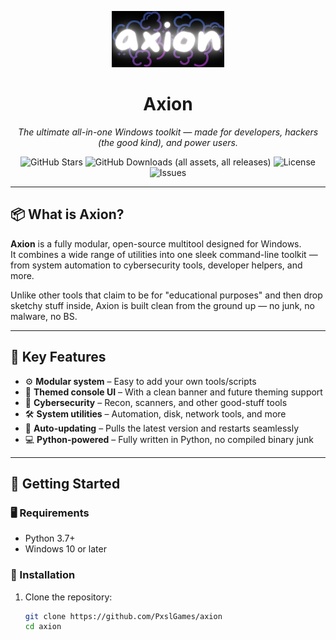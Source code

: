 <p align="center">
  <img src="images/banner.png" width="180" alt="Axion Logo">
</p>

<h1 align="center">Axion</h1>

<p align="center">
  <i>The ultimate all-in-one Windows toolkit — made for developers, hackers (the good kind), and power users.</i>
</p>

<p align="center">
  <img src="https://img.shields.io/github/stars/PxslGames/axion?color=a259ff&style=for-the-badge" alt="GitHub Stars">
  <img alt="GitHub Downloads (all assets, all releases)" src="https://img.shields.io/github/downloads/PxslGames/axion/total?style=for-the-badge&color=%23a259ff">
  <img src="https://img.shields.io/github/license/PxslGames/axion?color=a259ff&style=for-the-badge" alt="License">
  <img src="https://img.shields.io/github/issues/PxslGames/axion?color=a259ff&style=for-the-badge" alt="Issues">
</p>

---

## 📦 What is Axion?

**Axion** is a fully modular, open-source multitool designed for Windows.  
It combines a wide range of utilities into one sleek command-line toolkit — from system automation to cybersecurity tools, developer helpers, and more.

Unlike other tools that claim to be for "educational purposes" and then drop sketchy stuff inside, Axion is built clean from the ground up — no junk, no malware, no BS.

---

## 🧠 Key Features

- ⚙️ **Modular system** – Easy to add your own tools/scripts
- 🎨 **Themed console UI** – With a clean banner and future theming support
- 🔐 **Cybersecurity** – Recon, scanners, and other good-stuff tools
- 🛠️ **System utilities** – Automation, disk, network tools, and more
- 📡 **Auto-updating** – Pulls the latest version and restarts seamlessly
- 💻 **Python-powered** – Fully written in Python, no compiled binary junk

---

## 🚀 Getting Started

### 🖥️ Requirements

- Python 3.7+
- Windows 10 or later

### 🔧 Installation

1. Clone the repository:
   ```bash
   git clone https://github.com/PxslGames/axion
   cd axion
